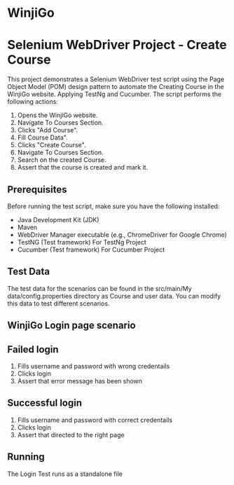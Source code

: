 # WinjiGo
# Selenium WebDriver Project - Create Course

This project demonstrates a Selenium WebDriver test script using the Page Object Model (POM) design pattern to automate the Creating Course in the WinjiGo website. Applying TestNg and Cucumber.
The script performs the following actions:

1. Opens the WinjiGo website.
2. Navigate To Courses Section.
3. Clicks "Add Course".
4. Fill Course Data".
5. Clicks "Create Course".
6. Navigate To Courses Section.
7. Search on the created Course.
8. Assert that the course is created and mark it.

## Prerequisites

Before running the test script, make sure you have the following installed:

- Java Development Kit (JDK)
- Maven
- WebDriver Manager executable (e.g., ChromeDriver for Google Chrome)
- TestNG (Test framework) For TestNg Project
- Cucumber (Test framework) For Cucumber Project
  
## Test Data
The test data for the scenarios can be found in the src/main/My data/config.properties directory as Course and user data. You can modify this data to test different scenarios.

## WinjiGo Login page scenario 
## Failed login 
1. Fills username and password with wrong credentails 
2. Clicks login
3. Assert that error message has been shown
    
## Successful login
1. Fills username and password with correct credentails 
2. Clicks login
3. Assert that directed to the right page

## Running 
The Login Test runs as a standalone file


   
